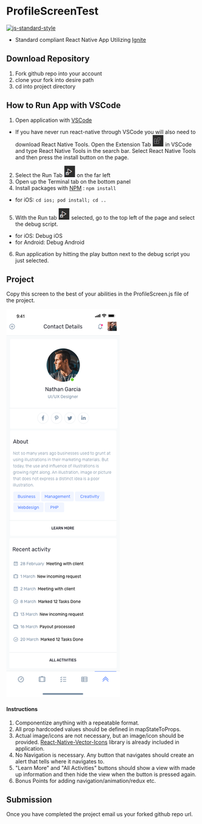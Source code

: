 #  ProfileScreenTest
[![js-standard-style](https://img.shields.io/badge/code%20style-standard-brightgreen.svg?style=flat)](http://standardjs.com/)

* Standard compliant React Native App Utilizing [Ignite](https://github.com/infinitered/ignite)

## Download Repository

1. Fork github repo into your account
2. clone your fork into desire path
3. cd into project directory


## How to Run App with VSCode

1. Open application with [VSCode](https://code.visualstudio.com/download)
  * If you have never run react-native through VSCode you will also need to download React Native Tools.  Open the Extension Tab ![image](./App/Images/Extension-Tab.png) in VSCode and type React Native Tools in the search bar.  Select React Native Tools and then press the install button on the page.
2. Select the Run Tab ![image](./App/Images/Run-Tab.png) on the far left
3. Open up the Terminal tab on the bottom panel
4. Install packages with [NPM](https://www.npmjs.com/get-npm) : `npm install` 
  * for iOS:   `cd ios; pod install; cd ..`
5. With the Run tab ![image](./App/Images/Run-Tab.png) selected, go to the top left of the page and select the debug script. 
  * for iOS: Debug iOS
  * for Android: Debug Android
6. Run application by hitting the play button next to the debug script you just selected.


## Project
Copy this screen to the best of your abilities in the ProfileScreen.js file of the project.

![image](./App/Images/Profile-Screen.png)


#### Instructions

1. Componentize anything with a repeatable format.
2. All prop hardcoded values should be defined in mapStateToProps.
3. Actual image/icons are not necessary, but an image/icon should be provided. [React-Native-Vector-Icons](https://github.com/oblador/react-native-vector-icons) library is already included in application.
4. No Navigation is necessary.  Any button that navigates should create an alert that tells where it navigates to.
5. "Learn More" and "All Activities" buttons should show a view with made up information and then hide the view when the button is pressed again.
6. Bonus Points for adding navigation/animation/redux etc.


## Submission

Once you have completed the project email us your forked github repo url.
